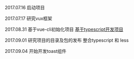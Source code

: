 2017.07.16 启动项目

2017.07.17 研究vux框架

2017.08.31 基于vue-cli初始化项目
           [基于typescript开发项目](http://blog.csdn.net/u014633852/article/details/73706459)

2017.09.01 研究项目的目录及包的发布
           整合typescript 和 less

2017.09.04 开始开发toast组件
